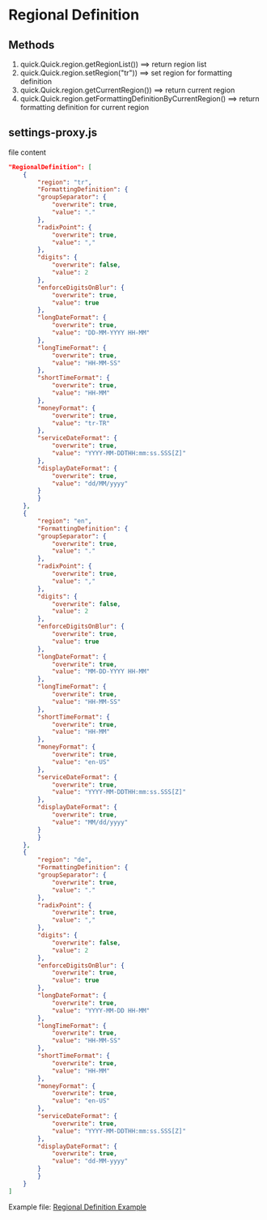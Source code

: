
# Regional Definition

## Methods
1. quick.Quick.region.getRegionList()) ==> return region list
2. quick.Quick.region.setRegion("tr")) ==> set region for formatting definition
3. quick.Quick.region.getCurrentRegion()) ==> return current region
4. quick.Quick.region.getFormattingDefinitionByCurrentRegion() ==> return formatting definition for current region

## settings-proxy.js
file content
```json
"RegionalDefinition": [
	{
		"region": "tr",
		"FormattingDefinition": {
		"groupSeparator": {
			"overwrite": true,
			"value": "."
		},
		"radixPoint": {
			"overwrite": true,
			"value": ","
		},
		"digits": {
			"overwrite": false,
			"value": 2
		},
		"enforceDigitsOnBlur": {
			"overwrite": true,
			"value": true
		},
		"longDateFormat": {
			"overwrite": true,
			"value": "DD-MM-YYYY HH-MM"
		},
		"longTimeFormat": {
			"overwrite": true,
			"value": "HH-MM-SS"
		},
		"shortTimeFormat": {
			"overwrite": true,
			"value": "HH-MM"
		},
		"moneyFormat": {
			"overwrite": true,
			"value": "tr-TR"
		},
		"serviceDateFormat": {
			"overwrite": true,
			"value": "YYYY-MM-DDTHH:mm:ss.SSS[Z]"
		},
		"displayDateFormat": {
			"overwrite": true,
			"value": "dd/MM/yyyy"
		}
		}
	},
	{
		"region": "en",
		"FormattingDefinition": {
		"groupSeparator": {
			"overwrite": true,
			"value": "."
		},
		"radixPoint": {
			"overwrite": true,
			"value": ","
		},
		"digits": {
			"overwrite": false,
			"value": 2
		},
		"enforceDigitsOnBlur": {
			"overwrite": true,
			"value": true
		},
		"longDateFormat": {
			"overwrite": true,
			"value": "MM-DD-YYYY HH-MM"
		},
		"longTimeFormat": {
			"overwrite": true,
			"value": "HH-MM-SS"
		},
		"shortTimeFormat": {
			"overwrite": true,
			"value": "HH-MM"
		},
		"moneyFormat": {
			"overwrite": true,
			"value": "en-US"
		},
		"serviceDateFormat": {
			"overwrite": true,
			"value": "YYYY-MM-DDTHH:mm:ss.SSS[Z]"
		},
		"displayDateFormat": {
			"overwrite": true,
			"value": "MM/dd/yyyy"
		}
		}
	},
	{
		"region": "de",
		"FormattingDefinition": {
		"groupSeparator": {
			"overwrite": true,
			"value": "."
		},
		"radixPoint": {
			"overwrite": true,
			"value": ","
		},
		"digits": {
			"overwrite": false,
			"value": 2
		},
		"enforceDigitsOnBlur": {
			"overwrite": true,
			"value": true
		},
		"longDateFormat": {
			"overwrite": true,
			"value": "YYYY-MM-DD HH-MM"
		},
		"longTimeFormat": {
			"overwrite": true,
			"value": "HH-MM-SS"
		},
		"shortTimeFormat": {
			"overwrite": true,
			"value": "HH-MM"
		},
		"moneyFormat": {
			"overwrite": true,
			"value": "en-US"
		},
		"serviceDateFormat": {
			"overwrite": true,
			"value": "YYYY-MM-DDTHH:mm:ss.SSS[Z]"
		},
		"displayDateFormat": {
			"overwrite": true,
			"value": "dd-MM-yyyy"
		}
		}
	}
]
```

Example file: <a href="" onclick="this.href='?q=qjsons/region_definition_example.qjson'; this.target=(window.location !== window.parent.location) ? '' : '_blank';"  target=''>Regional Definition Example</a>
